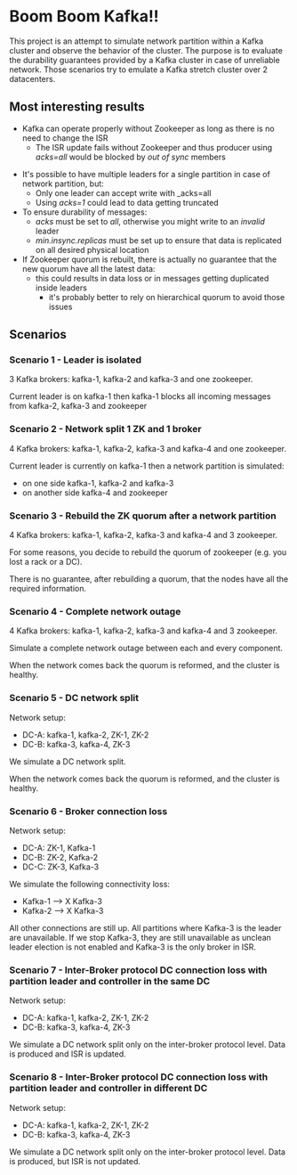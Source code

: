 # Boom Boom Kafka!! 

This project is an attempt to simulate network partition within a Kafka cluster and observe the behavior of the cluster.
The purpose is to evaluate the durability guarantees provided by a Kafka cluster in case of unreliable network.
Those scenarios try to emulate a Kafka stretch cluster over 2 datacenters.

## Most interesting results 

* Kafka can operate properly without Zookeeper as long as there is no need to change the ISR
  - The ISR update fails without Zookeeper and thus producer using _acks=all_ would be blocked by _out of sync_ members 
- It's possible to have multiple leaders for a single partition in case of network partition, but:
  - Only one leader can accept write with _acks=all
  - Using _acks=1_ could lead to data getting truncated
- To ensure durability of messages:
  - _acks_ must be set to _all_, otherwise you might write to an _invalid_ leader
  - _min.insync.replicas_ must be set up to ensure that data is replicated on all desired physical location
- If Zookeeper quorum is rebuilt, there is actually no guarantee that the new quorum have all the latest data:
  - this could results in data loss or in messages getting duplicated inside leaders 
	- it's probably better to rely on hierarchical quorum to avoid those issues

## Scenarios

### Scenario 1 - Leader is isolated

3 Kafka brokers: kafka-1, kafka-2 and kafka-3 and one zookeeper.
 
Current leader is on kafka-1 then kafka-1 blocks all incoming messages from kafka-2, kafka-3 and zookeeper

### Scenario 2 - Network split 1 ZK and 1 broker

4 Kafka brokers: kafka-1, kafka-2, kafka-3 and kafka-4 and one zookeeper.
 
Current leader is currently on kafka-1 then a network partition is simulated:
- on one side kafka-1, kafka-2 and kafka-3
- on another side kafka-4 and zookeeper 

### Scenario 3 - Rebuild the ZK quorum after a network partition

4 Kafka brokers: kafka-1, kafka-2, kafka-3 and kafka-4 and 3 zookeeper.
 
For some reasons, you decide to rebuild the quorum of zookeeper (e.g. you lost a rack or a DC).
 
There is no guarantee, after rebuilding a quorum, that the nodes have all the required information. 

### Scenario 4 - Complete network outage

4 Kafka brokers: kafka-1, kafka-2, kafka-3 and kafka-4 and 3 zookeeper.
 
Simulate a complete network outage between each and every component.

When the network comes back the quorum is reformed, and the cluster is healthy.

### Scenario 5 - DC network split

Network setup:
* DC-A: kafka-1, kafka-2, ZK-1, ZK-2
* DC-B: kafka-3, kafka-4, ZK-3
 
We simulate a DC network split.

When the network comes back the quorum is reformed, and the cluster is healthy.

### Scenario 6 - Broker connection loss

Network setup:
* DC-A: ZK-1, Kafka-1
* DC-B: ZK-2, Kafka-2
* DC-C: ZK-3, Kafka-3

We simulate the following connectivity loss:
* Kafka-1 --> X Kafka-3
* Kafka-2 --> X Kafka-3

All other connections are still up.
All partitions where Kafka-3 is the leader are unavailable.
If we stop Kafka-3, they are still unavailable as unclean leader election is not enabled and Kafka-3 is the only broker in ISR.

### Scenario 7 - Inter-Broker protocol DC connection loss with partition leader and controller in the same DC

Network setup:
* DC-A: kafka-1, kafka-2, ZK-1, ZK-2
* DC-B: kafka-3, kafka-4, ZK-3
 
We simulate a DC network split only on the inter-broker protocol level. 
Data is produced and ISR is updated.

### Scenario 8 - Inter-Broker protocol DC connection loss with partition leader and controller in different DC

Network setup:
* DC-A: kafka-1, kafka-2, ZK-1, ZK-2
* DC-B: kafka-3, kafka-4, ZK-3
 
We simulate a DC network split only on the inter-broker protocol level.
Data is produced, but ISR is not updated.